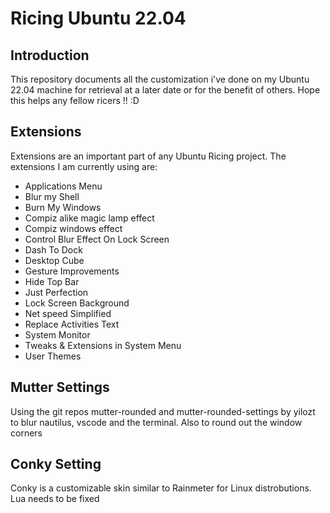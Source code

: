 # Ricing Ubuntu 22.04

## Introduction
This repository documents all the customization i've done on my Ubuntu 22.04 machine for retrieval at a later date or for the benefit of others. Hope this helps any fellow ricers !! :D

## Extensions
Extensions are an important part of any Ubuntu Ricing project. The extensions I am currently using are:
- Applications Menu
- Blur my Shell
- Burn My Windows
- Compiz alike magic lamp effect
- Compiz windows effect
- Control Blur Effect On Lock Screen
- Dash To Dock
- Desktop Cube
- Gesture Improvements
- Hide Top Bar
- Just Perfection
- Lock Screen Background 
- Net speed Simplified
- Replace Activities Text
- System Monitor
- Tweaks & Extensions in System Menu
- User Themes

## Mutter Settings
Using the git repos mutter-rounded and mutter-rounded-settings by yilozt to blur nautilus, vscode and the terminal. Also to round out the window corners

## Conky Setting
Conky is a customizable skin similar to Rainmeter for Linux distrobutions.
Lua needs to be fixed
